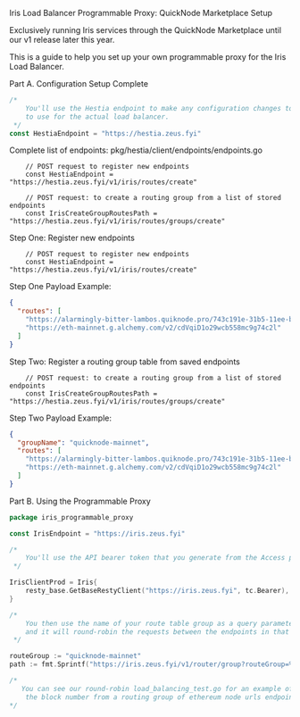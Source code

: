 Iris Load Balancer Programmable Proxy: QuickNode Marketplace Setup

Exclusively running Iris services through the QuickNode Marketplace until our v1 release later this year.

This is a guide to help you set up your own programmable proxy for the Iris Load Balancer.

Part A. Configuration Setup Complete

```go
/*
    You'll use the Hestia endpoint to make any configuration changes to your routing groups. You'll have a separate one
    to use for the actual load balancer.
 */
const HestiaEndpoint = "https://hestia.zeus.fyi"
```

Complete list of endpoints: pkg/hestia/client/endpoints/endpoints.go
```text    
    // POST request to register new endpoints
    const HestiaEndpoint = "https://hestia.zeus.fyi/v1/iris/routes/create"
    
    // POST request: to create a routing group from a list of stored endpoints
    const IrisCreateGroupRoutesPath = "https://hestia.zeus.fyi/v1/iris/routes/groups/create"
```

Step One: Register new endpoints
```text    
    // POST request to register new endpoints
    const HestiaEndpoint = "https://hestia.zeus.fyi/v1/iris/routes/create"    
```

Step One Payload Example:
```json
{
  "routes": [
    "https://alarmingly-bitter-lambos.quiknode.pro/743c191e-31b5-11ee-be56-0242ac120002/",
    "https://eth-mainnet.g.alchemy.com/v2/cdVqiD1o29wcb558mc9g74c2l"
  ]
}
```
Step Two: Register a routing group table from saved endpoints

```text    
    // POST request: to create a routing group from a list of stored endpoints
    const IrisCreateGroupRoutesPath = "https://hestia.zeus.fyi/v1/iris/routes/groups/create"
```

Step Two Payload Example:
```json
{
  "groupName": "quicknode-mainnet",
  "routes": [
    "https://alarmingly-bitter-lambos.quiknode.pro/743c191e-31b5-11ee-be56-0242ac120002/",
    "https://eth-mainnet.g.alchemy.com/v2/cdVqiD1o29wcb558mc9g74c2l"
  ]
}
```

Part B. Using the Programmable Proxy

```go
package iris_programmable_proxy

const IrisEndpoint = "https://iris.zeus.fyi"

/*
    You'll use the API bearer token that you generate from the Access panel to authenticate with the load balancer.
 */

IrisClientProd = Iris{
    resty_base.GetBaseRestyClient("https://iris.zeus.fyi", tc.Bearer),
}

/*
    You then use the name of your route table group as a query parameter like the below,
    and it will round-robin the requests between the endpoints in that group table. 
 */

routeGroup := "quicknode-mainnet"
path := fmt.Sprintf("https://iris.zeus.fyi/v1/router/group?routeGroup=%s", routeGroup)

/*
   You can see our round-robin load_balancing_test.go for an example of how to use the programmable proxy to query 
    the block number from a routing group of ethereum node urls endpoints.
*/
```